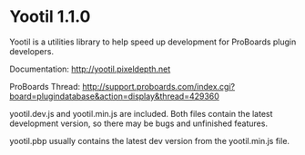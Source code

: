 Yootil 1.1.0
============

Yootil is a utilities library to help speed up development for ProBoards plugin developers.

Documentation: http://yootil.pixeldepth.net

ProBoards Thread: http://support.proboards.com/index.cgi?board=plugindatabase&action=display&thread=429360

yootil.dev.js and yootil.min.js are included.  Both files contain the latest development version, so there may be bugs and unfinished features.

yootil.pbp usually contains the latest dev version from the yootil.min.js file.